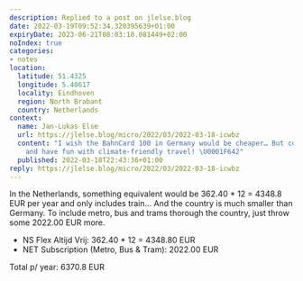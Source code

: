 ```yaml
---
description: Replied to a post on jlelse.blog
date: 2022-03-19T09:52:34.320395639+01:00
expiryDate: 2023-06-21T08:03:10.081449+02:00
noIndex: true
categories:
- notes
location:
  latitude: 51.4325
  longitude: 5.48617
  locality: Eindhoven
  region: North Brabant
  country: Netherlands
context:
  name: Jan-Lukas Else
  url: https://jlelse.blog/micro/2022/03/2022-03-18-icwbz
  content: "I wish the BahnCard 100 in Germany would be cheaper… But congratulations
    and have fun with climate-friendly travel! \U0001F642"
  published: 2022-03-18T22:43:36+01:00
reply: https://jlelse.blog/micro/2022/03/2022-03-18-icwbz
---
```


In the Netherlands, something equivalent would be 362.40 * 12 = 4348.8 EUR per year and only includes train... And the country is much smaller than Germany. To include metro, bus and trams thorough the country, just throw some 2022.00 EUR more.

- NS Flex Altijd Vrij: 362.40 * 12 = 4348.80 EUR
- NET Subscription (Metro, Bus & Tram): 2022.00 EUR

Total p/ year: 6370.8 EUR
